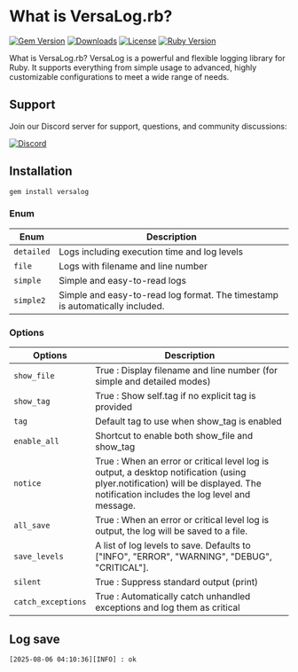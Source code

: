 # What is VersaLog.rb?

[![Gem Version](https://badge.fury.io/rb/versalog.svg)](https://badge.fury.io/rb/versalog)
[![Downloads](https://img.shields.io/gem/dt/versalog.svg)](https://rubygems.org/gems/versalog)
[![License](https://img.shields.io/badge/license-MIT-blue.svg)](LICENSE.txt)
[![Ruby Version](https://img.shields.io/badge/ruby-%3E%3D%202.0.0-red.svg)](https://www.ruby-lang.org/)

What is VersaLog.rb?
VersaLog is a powerful and flexible logging library for Ruby.
It supports everything from simple usage to advanced, highly customizable configurations to meet a wide range of needs.

## Support

Join our Discord server for support, questions, and community discussions:

[![Discord](https://img.shields.io/badge/Discord-Support%20Server-7289DA?style=flat&logo=discord)](https://discord.gg/MaWeRFxa)

## Installation

```
gem install versalog
```

### Enum

| Enum       | Description                                                                  |
| ---------- | ---------------------------------------------------------------------------- |
| `detailed` | Logs including execution time and log levels                                 |
| `file`     | Logs with filename and line number                                           |
| `simple`   | Simple and easy-to-read logs                                                 |
| `simple2`  | Simple and easy-to-read log format. The timestamp is automatically included. |

### Options

| Options            | Description                                                                                                                                                                     |
| ------------------ | ------------------------------------------------------------------------------------------------------------------------------------------------------------------------------- |
| `show_file`        | True : Display filename and line number (for simple and detailed modes)                                                                                                         |
| `show_tag`         | True : Show self.tag if no explicit tag is provided                                                                                                                             |
| `tag`              | Default tag to use when show_tag is enabled                                                                                                                                     |
| `enable_all`       | Shortcut to enable both show_file and show_tag                                                                                                                                  |
| `notice`           | True : When an error or critical level log is output, a desktop notification (using plyer.notification) will be displayed. The notification includes the log level and message. |
| `all_save`         | True : When an error or critical level log is output, the log will be saved to a file.                                                                                          |
| `save_levels`      | A list of log levels to save. Defaults to ["INFO", "ERROR", "WARNING", "DEBUG", "CRITICAL"].                                                                                    |
| `silent`           | True : Suppress standard output (print)                                                                                                                                         |
| `catch_exceptions` | True : Automatically catch unhandled exceptions and log them as critical                                                                                                        |

## Log save

```
[2025-08-06 04:10:36][INFO] : ok
```
